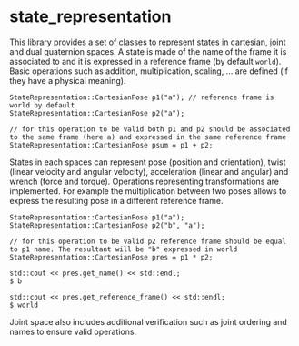 # state_representation

This library provides a set of classes to represent states in cartesian, joint and dual quaternion spaces. A state is made of the name of the frame it is associated to and it is expressed in a reference frame (by default `world`). Basic operations such as addition, multiplication, scaling, ... are defined (if they have a physical meaning).

```
StateRepresentation::CartesianPose p1("a"); // reference frame is world by default
StateRepresentation::CartesianPose p2("a");

// for this operation to be valid both p1 and p2 should be associated to the same frame (here a) and expressed in the same reference frame
StateRepresentation::CartesianPose psum = p1 + p2;
```

States in each spaces can represent pose (position and orientation), twist (linear velocity and angular velocity), acceleration (linear and angular) and wrench (force and torque). Operations representing transformations are implemented. For example the multiplication between two poses allows to express the resulting pose in a different reference frame.

```
StateRepresentation::CartesianPose p1("a"); 
StateRepresentation::CartesianPose p2("b", "a");

// for this operation to be valid p2 reference frame should be equal to p1 name. The resultant will be "b" expressed in world
StateRepresentation::CartesianPose pres = p1 * p2;

std::cout << pres.get_name() << std::endl;
$ b

std::cout << pres.get_reference_frame() << std::endl;
$ world
```

Joint space also includes additional verification such as joint ordering and names to ensure valid operations.